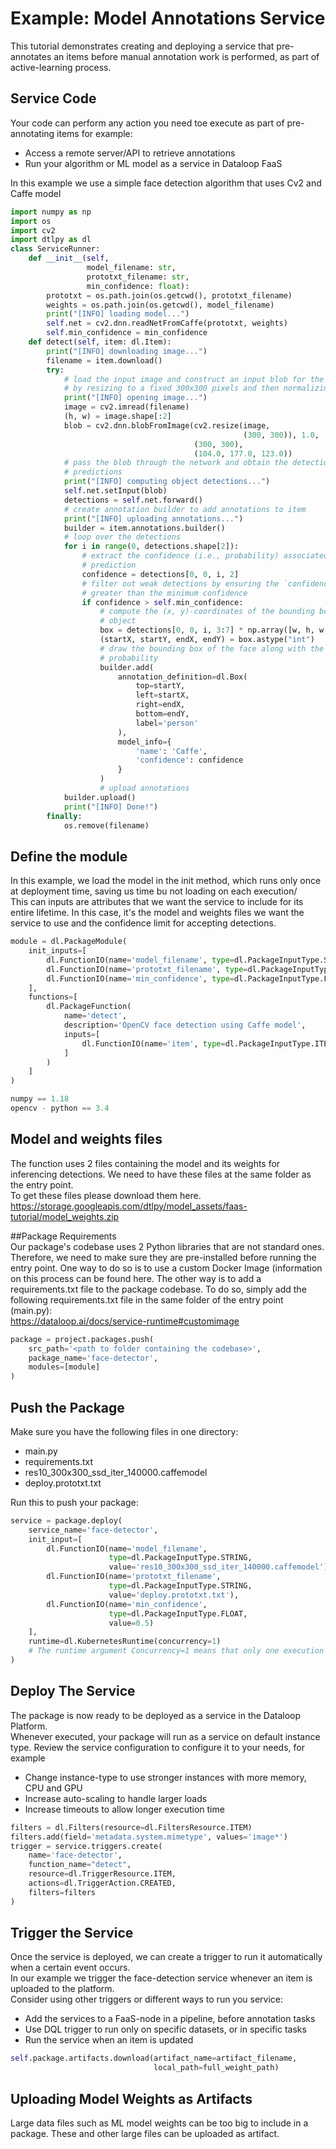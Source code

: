 # Example: Model Annotations Service  
This tutorial demonstrates creating and deploying a service that pre-annotates an items before manual annotation work is performed, as part of active-learning process.  
  
## Service Code  
Your code can perform any action you need toe execute as part of pre-annotating items for example:  
- Access a remote server/API to retrieve annotations  
- Run your algorithm or ML model as a service in Dataloop FaaS  
  
In this example we use a simple face detection algorithm that uses Cv2 and Caffe model  
  

```python
import numpy as np
import os
import cv2
import dtlpy as dl
class ServiceRunner:
    def __init__(self,
                 model_filename: str,
                 prototxt_filename: str,
                 min_confidence: float):
        prototxt = os.path.join(os.getcwd(), prototxt_filename)
        weights = os.path.join(os.getcwd(), model_filename)
        print("[INFO] loading model...")
        self.net = cv2.dnn.readNetFromCaffe(prototxt, weights)
        self.min_confidence = min_confidence
    def detect(self, item: dl.Item):
        print("[INFO] downloading image...")
        filename = item.download()
        try:
            # load the input image and construct an input blob for the image
            # by resizing to a fixed 300x300 pixels and then normalizing it
            print("[INFO] opening image...")
            image = cv2.imread(filename)
            (h, w) = image.shape[:2]
            blob = cv2.dnn.blobFromImage(cv2.resize(image,
                                                    (300, 300)), 1.0,
                                         (300, 300),
                                         (104.0, 177.0, 123.0))
            # pass the blob through the network and obtain the detections and
            # predictions
            print("[INFO] computing object detections...")
            self.net.setInput(blob)
            detections = self.net.forward()
            # create annotation builder to add annotations to item
            print("[INFO] uploading annotations...")
            builder = item.annotations.builder()
            # loop over the detections
            for i in range(0, detections.shape[2]):
                # extract the confidence (i.e., probability) associated with the
                # prediction
                confidence = detections[0, 0, i, 2]
                # filter out weak detections by ensuring the `confidence` is
                # greater than the minimum confidence
                if confidence > self.min_confidence:
                    # compute the (x, y)-coordinates of the bounding box for the
                    # object
                    box = detections[0, 0, i, 3:7] * np.array([w, h, w, h])
                    (startX, startY, endX, endY) = box.astype("int")
                    # draw the bounding box of the face along with the associated
                    # probability
                    builder.add(
                        annotation_definition=dl.Box(
                            top=startY,
                            left=startX,
                            right=endX,
                            bottom=endY,
                            label='person'
                        ),
                        model_info={
                            'name': 'Caffe',
                            'confidence': confidence
                        }
                    )
                    # upload annotations
            builder.upload()
            print("[INFO] Done!")
        finally:
            os.remove(filename)
```
## Define the module  
In this example, we load the model in the init method, which runs only once at deployment time, saving us time bu not loading on each execution/  
This can inputs are attributes that we want the service to include for its entire lifetime. In this case, it's the model and weights files we want the service to use and the confidence limit for accepting detections.  
  

```python
module = dl.PackageModule(
    init_inputs=[
        dl.FunctionIO(name='model_filename', type=dl.PackageInputType.STRING),
        dl.FunctionIO(name='prototxt_filename', type=dl.PackageInputType.STRING),
        dl.FunctionIO(name='min_confidence', type=dl.PackageInputType.FLOAT)
    ],
    functions=[
        dl.PackageFunction(
            name='detect',
            description='OpenCV face detection using Caffe model',
            inputs=[
                dl.FunctionIO(name='item', type=dl.PackageInputType.ITEM)
            ]
        )
    ]
)
```

```python
numpy == 1.18
opencv - python == 3.4
```
## Model and weights files  
The function uses 2 files containing the model and its weights for inferencing detections. We need to have these files at the same folder as the entry point.  
To get these files please download them here.  
https://storage.googleapis.com/dtlpy/model_assets/faas-tutorial/model_weights.zip  
  
##Package Requirements  
Our package's codebase uses 2 Python libraries that are not standard ones. Therefore, we need to make sure they are pre-installed before running the entry point. One way to do so is to use a custom Docker Image (information on this process can be found here. The other way is to add a requirements.txt file to the package codebase. To do so, simply add the following requirements.txt file in the same folder of the entry point (main.py):  
https://dataloop.ai/docs/service-runtime#customimage  

```python
package = project.packages.push(
    src_path='<path to folder containing the codebase>',
    package_name='face-detector',
    modules=[module]
)
```
## Push the Package  
Make sure you have the following files in one directory:  
- main.py  
- requirements.txt  
- res10_300x300_ssd_iter_140000.caffemodel  
- deploy.prototxt.txt  
  
Run this to push your package:  

```python
service = package.deploy(
    service_name='face-detector',
    init_input=[
        dl.FunctionIO(name='model_filename',
                      type=dl.PackageInputType.STRING,
                      value='res10_300x300_ssd_iter_140000.caffemodel'),
        dl.FunctionIO(name='prototxt_filename',
                      type=dl.PackageInputType.STRING,
                      value='deploy.prototxt.txt'),
        dl.FunctionIO(name='min_confidence',
                      type=dl.PackageInputType.FLOAT,
                      value=0.5)
    ],
    runtime=dl.KubernetesRuntime(concurrency=1)
    # The runtime argument Concurrency=1 means that only one execution can run at a time (no parallel executions).
)
```
## Deploy The  Service  
The package is now ready to be deployed as a service in the Dataloop Platform.  
Whenever executed, your package will run as a service on default instance type. Review the service configuration to configure it to your needs, for example  
- Change instance-type to use stronger instances with more memory, CPU and GPU  
- Increase auto-scaling to handle larger loads  
- Increase timeouts to allow longer execution time  
  
  

```python
filters = dl.Filters(resource=dl.FiltersResource.ITEM)
filters.add(field='metadata.system.mimetype', values='image*')
trigger = service.triggers.create(
    name='face-detector',
    function_name="detect",
    resource=dl.TriggerResource.ITEM,
    actions=dl.TriggerAction.CREATED,
    filters=filters
)
```
## Trigger the Service  
Once the service is deployed, we can create a trigger to run it automatically when a certain event occurs.  
In our example we trigger the face-detection service whenever an item is uploaded to the platform.  
Consider using other triggers or different ways to run you service:  
- Add the services to a FaaS-node in a pipeline, before annotation tasks  
- Use DQL trigger to run only on specific datasets, or in specific tasks  
- Run the service when an item is updated  

```python
self.package.artifacts.download(artifact_name=artifact_filename,
                                local_path=full_weight_path)
```
## Uploading Model Weights as Artifacts  
Large data files such as ML model weights can be too big to include in a package. These and other large files can be uploaded as artifact.  
  
